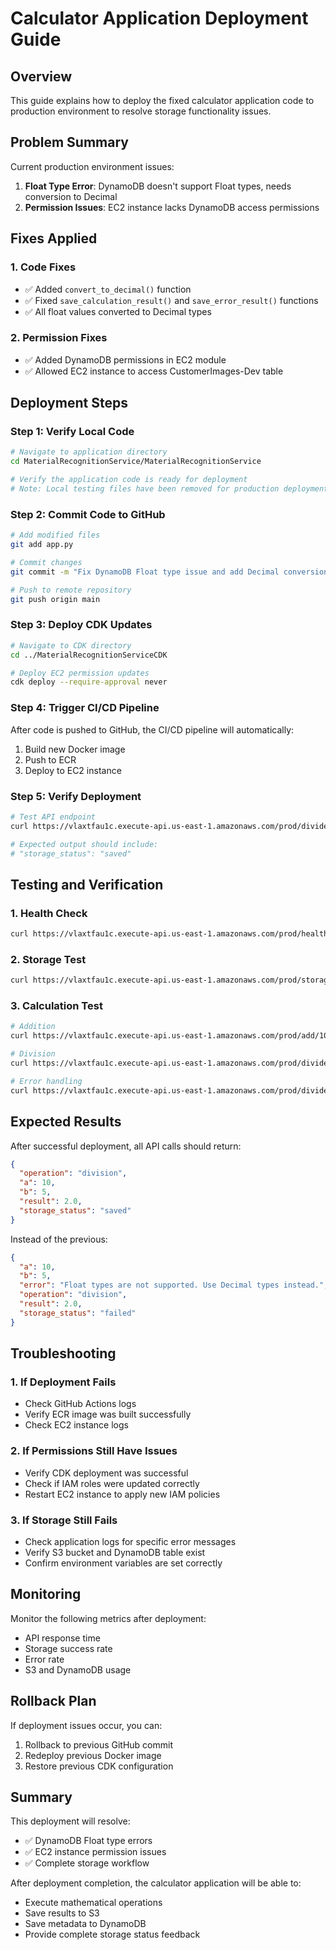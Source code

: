 # Calculator Application Deployment Guide

## Overview

This guide explains how to deploy the fixed calculator application code to production environment to resolve storage functionality issues.

## Problem Summary

Current production environment issues:
1. **Float Type Error**: DynamoDB doesn't support Float types, needs conversion to Decimal
2. **Permission Issues**: EC2 instance lacks DynamoDB access permissions

## Fixes Applied

### 1. Code Fixes
- ✅ Added `convert_to_decimal()` function
- ✅ Fixed `save_calculation_result()` and `save_error_result()` functions
- ✅ All float values converted to Decimal types

### 2. Permission Fixes
- ✅ Added DynamoDB permissions in EC2 module
- ✅ Allowed EC2 instance to access CustomerImages-Dev table

## Deployment Steps

### Step 1: Verify Local Code
```bash
# Navigate to application directory
cd MaterialRecognitionService/MaterialRecognitionService

# Verify the application code is ready for deployment
# Note: Local testing files have been removed for production deployment
```

### Step 2: Commit Code to GitHub
```bash
# Add modified files
git add app.py

# Commit changes
git commit -m "Fix DynamoDB Float type issue and add Decimal conversion"

# Push to remote repository
git push origin main
```

### Step 3: Deploy CDK Updates
```bash
# Navigate to CDK directory
cd ../MaterialRecognitionServiceCDK

# Deploy EC2 permission updates
cdk deploy --require-approval never
```

### Step 4: Trigger CI/CD Pipeline
After code is pushed to GitHub, the CI/CD pipeline will automatically:
1. Build new Docker image
2. Push to ECR
3. Deploy to EC2 instance

### Step 5: Verify Deployment
```bash
# Test API endpoint
curl https://vlaxtfau1c.execute-api.us-east-1.amazonaws.com/prod/divide/10/5

# Expected output should include:
# "storage_status": "saved"
```

## Testing and Verification

### 1. Health Check
```bash
curl https://vlaxtfau1c.execute-api.us-east-1.amazonaws.com/prod/health
```

### 2. Storage Test
```bash
curl https://vlaxtfau1c.execute-api.us-east-1.amazonaws.com/prod/storage/test
```

### 3. Calculation Test
```bash
# Addition
curl https://vlaxtfau1c.execute-api.us-east-1.amazonaws.com/prod/add/10/5

# Division
curl https://vlaxtfau1c.execute-api.us-east-1.amazonaws.com/prod/divide/10/5

# Error handling
curl https://vlaxtfau1c.execute-api.us-east-1.amazonaws.com/prod/divide/10/0
```

## Expected Results

After successful deployment, all API calls should return:
```json
{
  "operation": "division",
  "a": 10,
  "b": 5,
  "result": 2.0,
  "storage_status": "saved"
}
```

Instead of the previous:
```json
{
  "a": 10,
  "b": 5,
  "error": "Float types are not supported. Use Decimal types instead.",
  "operation": "division",
  "result": 2.0,
  "storage_status": "failed"
}
```

## Troubleshooting

### 1. If Deployment Fails
- Check GitHub Actions logs
- Verify ECR image was built successfully
- Check EC2 instance logs

### 2. If Permissions Still Have Issues
- Verify CDK deployment was successful
- Check if IAM roles were updated correctly
- Restart EC2 instance to apply new IAM policies

### 3. If Storage Still Fails
- Check application logs for specific error messages
- Verify S3 bucket and DynamoDB table exist
- Confirm environment variables are set correctly

## Monitoring

Monitor the following metrics after deployment:
- API response time
- Storage success rate
- Error rate
- S3 and DynamoDB usage

## Rollback Plan

If deployment issues occur, you can:
1. Rollback to previous GitHub commit
2. Redeploy previous Docker image
3. Restore previous CDK configuration

## Summary

This deployment will resolve:
- ✅ DynamoDB Float type errors
- ✅ EC2 instance permission issues
- ✅ Complete storage workflow

After deployment completion, the calculator application will be able to:
- Execute mathematical operations
- Save results to S3
- Save metadata to DynamoDB
- Provide complete storage status feedback
